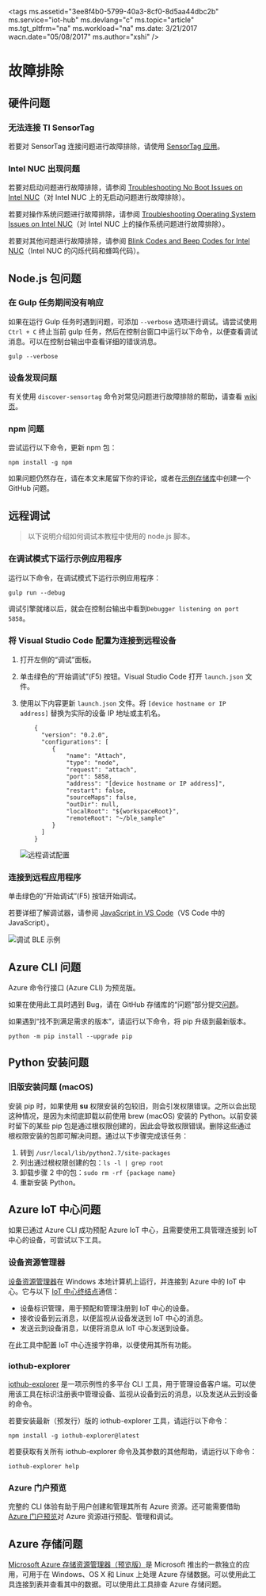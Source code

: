 <properties
    pageTitle="Azure IoT 网关故障排除 | Azure"
    description="Intel NUC 网关的故障排除页"
    services="iot-hub"
    documentationcenter=""
    author="shizn"
    manager="timtl"
    tags=""
    keywords="iot 问题, 物联网问题" />
<tags
    ms.assetid="3ee8f4b0-5799-40a3-8cf0-8d5aa44dbc2b"
    ms.service="iot-hub"
    ms.devlang="c"
    ms.topic="article"
    ms.tgt_pltfrm="na"
    ms.workload="na"
    ms.date: 3/21/2017
    wacn.date="05/08/2017"
    ms.author="xshi" />  


# 故障排除

## 硬件问题

### 无法连接 TI SensorTag

若要对 SensorTag 连接问题进行故障排除，请使用 [SensorTag 应用](http://processors.wiki.ti.com/index.php/SensorTag_User_Guide#SensorTag_App_user_guide)。

### Intel NUC 出现问题

若要对启动问题进行故障排除，请参阅 [Troubleshooting No Boot Issues on Intel NUC](http://www.intel.com/content/www/us/en/support/boards-and-kits/000005845.html)（对 Intel NUC 上的无启动问题进行故障排除）。

若要对操作系统问题进行故障排除，请参阅 [Troubleshooting Operating System Issues on Intel NUC](http://www.intel.com/content/www/us/en/support/boards-and-kits/000006018.html)（对 Intel NUC 上的操作系统问题进行故障排除）。

若要对其他问题进行故障排除，请参阅 [Blink Codes and Beep Codes for Intel NUC](http://www.intel.com/content/www/us/en/support/boards-and-kits/intel-nuc-boards/000005854.html)（Intel NUC 的闪烁代码和蜂鸣代码）。

## Node.js 包问题

### 在 Gulp 任务期间没有响应

如果在运行 Gulp 任务时遇到问题，可添加 `--verbose` 选项进行调试。请尝试使用 `Ctrl + C` 终止当前 gulp 任务，然后在控制台窗口中运行以下命令，以便查看调试消息。可以在控制台输出中查看详细的错误消息。


	gulp --verbose


### 设备发现问题

有关使用 `discover-sensortag` 命令对常见问题进行故障排除的帮助，请查看 [wiki 页](https://wiki.archlinux.org/index.php/bluetooth#Bluetoothctl)。

### npm 问题

尝试运行以下命令，更新 npm 包：


	npm install -g npm


如果问题仍然存在，请在本文末尾留下你的评论，或者在[示例存储库](https://github.com/azure-samples/iot-hub-c-intel-nuc-gateway-getting-started)中创建一个 GitHub 问题。

## 远程调试
> 以下说明介绍如何调试本教程中使用的 node.js 脚本。
### 在调试模式下运行示例应用程序

运行以下命令，在调试模式下运行示例应用程序：


	gulp run --debug


调试引擎就绪以后，就会在控制台输出中看到`Debugger listening on port 5858`。

### 将 Visual Studio Code 配置为连接到远程设备

1. 打开左侧的“调试”面板。
2. 单击绿色的“开始调试”(F5) 按钮。Visual Studio Code 打开 `launch.json` 文件。
3. 使用以下内容更新 `launch.json` 文件。将 `[device hostname or IP address]` 替换为实际的设备 IP 地址或主机名。


		   {
		     "version": "0.2.0",
		     "configurations": [
		        {
		            "name": "Attach",
		            "type": "node",
		            "request": "attach",
		            "port": 5858,
		            "address": "[device hostname or IP address]",
		            "restart": false,
		            "sourceMaps": false,
		            "outDir": null,
		            "localRoot": "${workspaceRoot}",
		            "remoteRoot": "~/ble_sample"
		        }
		     ]
		   }
   

    ![远程调试配置](./media/iot-hub-gateway-kit-lessons/troubleshooting/remote_debugging_configuration.png)  


### 连接到远程应用程序

单击绿色的“开始调试”(F5) 按钮开始调试。

若要详细了解调试器，请参阅 [JavaScript in VS Code](https://code.visualstudio.com/docs/languages/javascript#_debugging)（VS Code 中的 JavaScript）。

![调试 BLE 示例](./media/iot-hub-gateway-kit-lessons/troubleshooting/debugging_ble_sample.png)  


## Azure CLI 问题

Azure 命令行接口 (Azure CLI) 为预览版。

如果在使用此工具时遇到 Bug，请在 GitHub 存储库的“问题”部分提交[问题](https://github.com/Azure/azure-cli/issues)。


如果遇到“找不到满足需求的版本”，请运行以下命令，将 pip 升级到最新版本。


	python -m pip install --upgrade pip


## Python 安装问题

### 旧版安装问题 (macOS)

安装 pip 时，如果使用 **su** 权限安装的包较旧，则会引发权限错误。之所以会出现这种情况，是因为未彻底卸载以前使用 brew (macOS) 安装的 Python。以前安装时留下的某些 pip 包是通过根权限创建的，因此会导致权限错误。删除这些通过根权限安装的包即可解决问题。通过以下步骤完成该任务：

1. 转到 `/usr/local/lib/python2.7/site-packages`
2. 列出通过根权限创建的包：`ls -l | grep root`
3. 卸载步骤 2 中的包：`sudo rm -rf {package name}`
4. 重新安装 Python。

## Azure IoT 中心问题

如果已通过 Azure CLI 成功预配 Azure IoT 中心，且需要使用工具管理连接到 IoT 中心的设备，可尝试以下工具。

### 设备资源管理器

[设备资源管理器](https://github.com/Azure/azure-iot-sdk-csharp/blob/master/tools/DeviceExplorer)在 Windows 本地计算机上运行，并连接到 Azure 中的 IoT 中心。它与以下 [IoT 中心终结点](/documentation/articles/iot-hub-devguide/)通信：

- 设备标识管理，用于预配和管理注册到 IoT 中心的设备。
- 接收设备到云消息，以便监视从设备发送到 IoT 中心的消息。
- 发送云到设备消息，以便将消息从 IoT 中心发送到设备。

在此工具中配置 IoT 中心连接字符串，以便使用其所有功能。

### iothub-explorer

[iothub-explorer](https://github.com/Azure/iothub-explorer) 是一项示例性的多平台 CLI 工具，用于管理设备客户端。可以使用该工具在标识注册表中管理设备、监视从设备到云的消息，以及发送从云到设备的命令。

若要安装最新（预发行）版的 iothub-explorer 工具，请运行以下命令：


	npm install -g iothub-explorer@latest


若要获取有关所有 iothub-explorer 命令及其参数的其他帮助，请运行以下命令：


	iothub-explorer help


### Azure 门户预览

完整的 CLI 体验有助于用户创建和管理其所有 Azure 资源。还可能需要借助 [Azure 门户预览](/documentation/articles/azure-portal-overview/)对 Azure 资源进行预配、管理和调试。

## Azure 存储问题

[Microsoft Azure 存储资源管理器（预览版）](http://storageexplorer.com/)是 Microsoft 推出的一款独立的应用，可用于在 Windows、OS X 和 Linux 上处理 Azure 存储数据。可以使用此工具连接到表并查看其中的数据。可以使用此工具排查 Azure 存储问题。

<!---HONumber=Mooncake_0116_2017-->
<!--Update_Description:update wording and link references-->